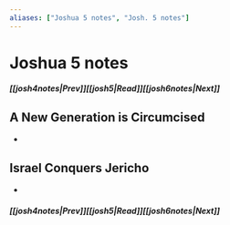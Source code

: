 ```yaml
---
aliases: ["Joshua 5 notes", "Josh. 5 notes"]
---
```

# Joshua 5 notes
##### <span class=arrow-left></span>[[josh4notes|Prev]]<span class=navigation-separator></span>[[josh5|Read]]<span class=navigation-separator></span>[[josh6notes|Next]]<span class=arrow-right></span>
## A New Generation is Circumcised
- 
## Israel Conquers Jericho
- 
##### <span class=arrow-left></span>[[josh4notes|Prev]]<span class=navigation-separator></span>[[josh5|Read]]<span class=navigation-separator></span>[[josh6notes|Next]]<span class=arrow-right></span>